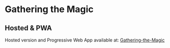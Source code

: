 # Gathering the Magic

## Hosted & PWA
Hosted version and Progressive Web App available at: [Gathering-the-Magic](https://juvinhel.github.io/Gathering-the-Magic.Web/)
